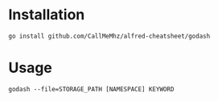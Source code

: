 # Installation

```
go install github.com/CallMeMhz/alfred-cheatsheet/godash
```

# Usage

```
godash --file=STORAGE_PATH [NAMESPACE] KEYWORD
```
